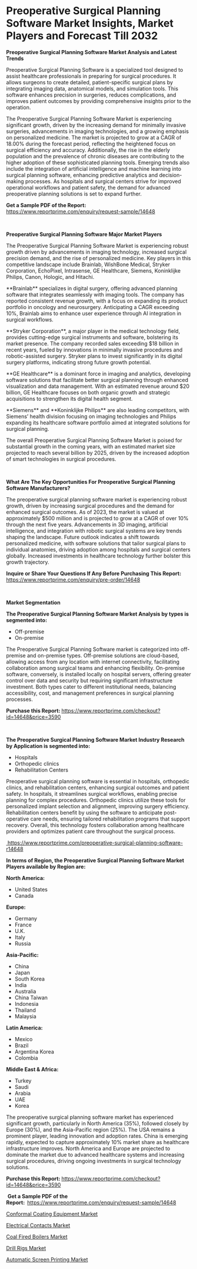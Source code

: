 <p><h1>Preoperative Surgical Planning Software Market Insights, Market Players and Forecast Till 2032</h1></p><p><strong>Preoperative Surgical Planning Software Market Analysis and Latest Trends</strong></p>
<p><p>Preoperative Surgical Planning Software is a specialized tool designed to assist healthcare professionals in preparing for surgical procedures. It allows surgeons to create detailed, patient-specific surgical plans by integrating imaging data, anatomical models, and simulation tools. This software enhances precision in surgeries, reduces complications, and improves patient outcomes by providing comprehensive insights prior to the operation.</p><p>The Preoperative Surgical Planning Software Market is experiencing significant growth, driven by the increasing demand for minimally invasive surgeries, advancements in imaging technologies, and a growing emphasis on personalized medicine. The market is projected to grow at a CAGR of 18.00% during the forecast period, reflecting the heightened focus on surgical efficiency and accuracy. Additionally, the rise in the elderly population and the prevalence of chronic diseases are contributing to the higher adoption of these sophisticated planning tools. Emerging trends also include the integration of artificial intelligence and machine learning into surgical planning software, enhancing predictive analytics and decision-making processes. As hospitals and surgical centers strive for improved operational workflows and patient safety, the demand for advanced preoperative planning solutions is set to expand further.</p></p>
<p><strong>Get a Sample PDF of the Report:&nbsp;</strong> <a href="https://www.reportprime.com/enquiry/request-sample/14648?utm_campaign=3166&utm_medium=2&utm_source=Github&utm_content=ia&utm_term=20032025&utm_id=preoperative-surgical-planning-software">https://www.reportprime.com/enquiry/request-sample/14648</a></p>
<p>&nbsp;</p>
<p><strong>Preoperative Surgical Planning Software Major Market Players</strong></p>
<p><p>The Preoperative Surgical Planning Software Market is experiencing robust growth driven by advancements in imaging technology, increased surgical precision demand, and the rise of personalized medicine. Key players in this competitive landscape include Brainlab, WishBone Medical, Stryker Corporation, EchoPixel, Intrasense, GE Healthcare, Siemens, Koninklijke Philips, Canon, Hologic, and Hitachi.</p><p>**Brainlab** specializes in digital surgery, offering advanced planning software that integrates seamlessly with imaging tools. The company has reported consistent revenue growth, with a focus on expanding its product portfolio in oncology and neurosurgery. Anticipating a CAGR exceeding 10%, Brainlab aims to enhance user experience through AI integration in surgical workflows.</p><p>**Stryker Corporation**, a major player in the medical technology field, provides cutting-edge surgical instruments and software, bolstering its market presence. The company recorded sales exceeding $18 billion in recent years, fueled by innovations in minimally invasive procedures and robotic-assisted surgery. Stryker plans to invest significantly in its digital surgery platforms, indicating strong future growth potential.</p><p>**GE Healthcare** is a dominant force in imaging and analytics, developing software solutions that facilitate better surgical planning through enhanced visualization and data management. With an estimated revenue around $20 billion, GE Healthcare focuses on both organic growth and strategic acquisitions to strengthen its digital health segment.</p><p>**Siemens** and **Koninklijke Philips** are also leading competitors, with Siemens’ health division focusing on imaging technologies and Philips expanding its healthcare software portfolio aimed at integrated solutions for surgical planning.</p><p>The overall Preoperative Surgical Planning Software Market is poised for substantial growth in the coming years, with an estimated market size projected to reach several billion by 2025, driven by the increased adoption of smart technologies in surgical procedures.</p></p>
<p>&nbsp;</p>
<p><strong>What Are The Key Opportunities For Preoperative Surgical Planning Software Manufacturers?</strong></p>
<p><p>The preoperative surgical planning software market is experiencing robust growth, driven by increasing surgical procedures and the demand for enhanced surgical outcomes. As of 2023, the market is valued at approximately $500 million and is projected to grow at a CAGR of over 10% through the next five years. Advancements in 3D imaging, artificial intelligence, and integration with robotic surgical systems are key trends shaping the landscape. Future outlook indicates a shift towards personalized medicine, with software solutions that tailor surgical plans to individual anatomies, driving adoption among hospitals and surgical centers globally. Increased investments in healthcare technology further bolster this growth trajectory.</p></p>
<p><strong>Inquire or Share Your Questions If Any Before Purchasing This Report:</strong> <a href="https://www.reportprime.com/enquiry/pre-order/14648?utm_campaign=3166&utm_medium=2&utm_source=Github&utm_content=ia&utm_term=20032025&utm_id=preoperative-surgical-planning-software">https://www.reportprime.com/enquiry/pre-order/14648</a></p>
<p>&nbsp;</p>
<p><strong>Market Segmentation</strong></p>
<p><strong>The Preoperative Surgical Planning Software Market Analysis by types is segmented into:</strong></p>
<p><ul><li>Off-premise</li><li>On-premise</li></ul></p>
<p><p>The Preoperative Surgical Planning Software market is categorized into off-premise and on-premise types. Off-premise solutions are cloud-based, allowing access from any location with internet connectivity, facilitating collaboration among surgical teams and enhancing flexibility. On-premise software, conversely, is installed locally on hospital servers, offering greater control over data and security but requiring significant infrastructure investment. Both types cater to different institutional needs, balancing accessibility, cost, and management preferences in surgical planning processes.</p></p>
<p><strong>Purchase this Report:&nbsp;</strong><a href="https://www.reportprime.com/checkout?id=14648&price=3590&utm_campaign=3166&utm_medium=2&utm_source=Github&utm_content=ia&utm_term=20032025&utm_id=preoperative-surgical-planning-software">https://www.reportprime.com/checkout?id=14648&price=3590</a></p>
<p>&nbsp;</p>
<p><strong>The Preoperative Surgical Planning Software Market Industry Research by Application is segmented into:</strong></p>
<p><ul><li>Hospitals</li><li>Orthopedic clinics</li><li>Rehabilitation Centers</li></ul></p>
<p><p>Preoperative surgical planning software is essential in hospitals, orthopedic clinics, and rehabilitation centers, enhancing surgical outcomes and patient safety. In hospitals, it streamlines surgical workflows, enabling precise planning for complex procedures. Orthopedic clinics utilize these tools for personalized implant selection and alignment, improving surgery efficiency. Rehabilitation centers benefit by using the software to anticipate post-operative care needs, ensuring tailored rehabilitation programs that support recovery. Overall, this technology fosters collaboration among healthcare providers and optimizes patient care throughout the surgical process.</p></p>
<p><a href="https://www.reportprime.com/preoperative-surgical-planning-software-r14648?utm_campaign=3166&utm_medium=2&utm_source=Github&utm_content=ia&utm_term=20032025&utm_id=preoperative-surgical-planning-software">&nbsp;https://www.reportprime.com/preoperative-surgical-planning-software-r14648</a></p>
<p><strong>In terms of Region, the Preoperative Surgical Planning Software Market Players available by Region are:</strong></p>
<p>
    <p> <strong> North America: </strong>
        <ul>
            <li>United States</li>
            <li>Canada</li>
        </ul>
        </p> 
    <p> <strong> Europe: </strong>
        <ul>
            <li>Germany</li>
            <li>France</li>
            <li>U.K.</li>
            <li>Italy</li>
            <li>Russia</li>
        </ul>
        </p> 
    <p> <strong> Asia-Pacific: </strong>
        <ul>
            <li>China</li>
            <li>Japan</li>
            <li>South Korea</li>
            <li>India</li>
            <li>Australia</li>
            <li>China Taiwan</li>
            <li>Indonesia</li>
            <li>Thailand</li>
            <li>Malaysia</li>
        </ul>
        </p> 
    <p> <strong> Latin America: </strong>
        <ul>
            <li>Mexico</li>
            <li>Brazil</li>
            <li>Argentina Korea</li>
            <li>Colombia</li>
        </ul>
        </p> 
    <p> <strong> Middle East & Africa: </strong>
        <ul>
            <li>Turkey</li>
            <li>Saudi</li>
            <li>Arabia</li>
            <li>UAE</li>
            <li>Korea</li>
        </ul>
    </p>
    </p>
<p><p>The preoperative surgical planning software market has experienced significant growth, particularly in North America (35%), followed closely by Europe (30%), and the Asia-Pacific region (25%). The USA remains a prominent player, leading innovation and adoption rates. China is emerging rapidly, expected to capture approximately 10% market share as healthcare infrastructure improves. North America and Europe are projected to dominate the market due to advanced healthcare systems and increasing surgical procedures, driving ongoing investments in surgical technology solutions.</p></p>
<p><strong>Purchase this Report: </strong><a href="https://www.reportprime.com/checkout?id=14648&price=3590&utm_campaign=3166&utm_medium=2&utm_source=Github&utm_content=ia&utm_term=20032025&utm_id=preoperative-surgical-planning-software">https://www.reportprime.com/checkout?id=14648&price=3590</a></p>
<p>&nbsp;<strong>Get a Sample PDF of the Report:&nbsp;&nbsp;</strong><a href="https://www.reportprime.com/enquiry/request-sample/14648?utm_campaign=3166&utm_medium=2&utm_source=Github&utm_content=ia&utm_term=20032025&utm_id=preoperative-surgical-planning-software">https://www.reportprime.com/enquiry/request-sample/14648</a></p>
<p><strong></strong></p>
<p><p><a href="https://www.linkedin.com/pulse/global-conformal-coating-equipment-market-analysis-trends-df67e?utm_campaign=3166&utm_medium=2&utm_source=Github&utm_content=ia&utm_term=20032025&utm_id=preoperative-surgical-planning-software">Conformal Coating Equipment Market</a></p><p><a href="https://www.linkedin.com/pulse/future-outlook-electrical-contacts-market-key-growth-drivers-buf5e?utm_campaign=3166&utm_medium=2&utm_source=Github&utm_content=ia&utm_term=20032025&utm_id=preoperative-surgical-planning-software">Electrical Contacts Market</a></p><p><a href="https://www.linkedin.com/pulse/key-trends-opportunities-coal-fired-boilers-market-from-2025-zjepe?utm_campaign=3166&utm_medium=2&utm_source=Github&utm_content=ia&utm_term=20032025&utm_id=preoperative-surgical-planning-software">Coal Fired Boilers Market</a></p><p><a href="https://www.linkedin.com/pulse/in-depth-study-drill-rigs-market-size-dynamics-growth-yxyhe?utm_campaign=3166&utm_medium=2&utm_source=Github&utm_content=ia&utm_term=20032025&utm_id=preoperative-surgical-planning-software">Drill Rigs Market</a></p><p><a href="https://www.linkedin.com/pulse/global-automatic-screen-printing-marketprofits-competitive-xwice?utm_campaign=3166&utm_medium=2&utm_source=Github&utm_content=ia&utm_term=20032025&utm_id=preoperative-surgical-planning-software">Automatic Screen Printing Market</a></p></p>